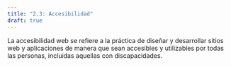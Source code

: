 ```yaml
---
title: "2.3: Accesibilidad"
draft: true
---
```


La accesibilidad web se refiere a la práctica de diseñar y desarrollar sitios web y aplicaciones de manera que sean accesibles y utilizables por todas las personas, incluidas aquellas con discapacidades.
